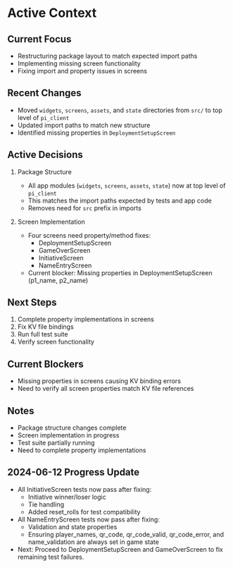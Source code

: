 # Active Context

## Current Focus

- Restructuring package layout to match expected import paths
- Implementing missing screen functionality
- Fixing import and property issues in screens

## Recent Changes

- Moved `widgets`, `screens`, `assets`, and `state` directories from `src/` to top level of `pi_client`
- Updated import paths to match new structure
- Identified missing properties in `DeploymentSetupScreen`

## Active Decisions

1. Package Structure

   - All app modules (`widgets`, `screens`, `assets`, `state`) now at top level of `pi_client`
   - This matches the import paths expected by tests and app code
   - Removes need for `src` prefix in imports

2. Screen Implementation
   - Four screens need property/method fixes:
     - DeploymentSetupScreen
     - GameOverScreen
     - InitiativeScreen
     - NameEntryScreen
   - Current blocker: Missing properties in DeploymentSetupScreen (p1_name, p2_name)

## Next Steps

1. Complete property implementations in screens
2. Fix KV file bindings
3. Run full test suite
4. Verify screen functionality

## Current Blockers

- Missing properties in screens causing KV binding errors
- Need to verify all screen properties match KV file references

## Notes

- Package structure changes complete
- Screen implementation in progress
- Test suite partially running
- Need to complete property implementations

## 2024-06-12 Progress Update

- All InitiativeScreen tests now pass after fixing:
  - Initiative winner/loser logic
  - Tie handling
  - Added reset_rolls for test compatibility
- All NameEntryScreen tests now pass after fixing:
  - Validation and state properties
  - Ensuring player_names, qr_code, qr_code_valid, qr_code_error, and name_validation are always set in game state
- Next: Proceed to DeploymentSetupScreen and GameOverScreen to fix remaining test failures.
